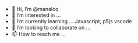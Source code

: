 - 👋 Hi, I’m @manaloq
- 👀 I’m interested in ...
- 🌱 I’m currently learning ... Javascript, p5js vscode
- 💞️ I’m looking to collaborate on ...
- 📫 How to reach me ...

<!---
manaloq/manaloq is a ✨ special ✨ repository because its `README.md` (this file) appears on your GitHub profile.
You can click the Preview link to take a look at your changes.
--->
